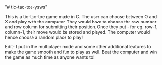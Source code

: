 "# tic-tac-toe-ysws"

This is a tic-tac-toe game made in C. The user can choose between O and X and play with the computer. They would have to choose the row number and row column for submitting their position. Once they put - for eg. row-1, column-1, their move would be stored and played. The computer would hence choose a random place to play!

Edit- I put in the multiplayer mode and some other additional features to make the game smooth and fun to play as well.
Beat the computer and win the game as much time as anyone wants to!
